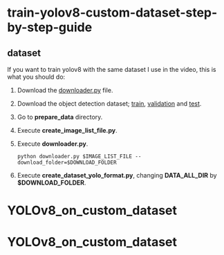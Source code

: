 # train-yolov8-custom-dataset-step-by-step-guide


## dataset

If you want to train yolov8 with the same dataset I use in the video, this is what you should do:

1. Download the [downloader.py](https://raw.githubusercontent.com/openimages/dataset/master/downloader.py) file.
2. Download the object detection dataset; [train](https://storage.googleapis.com/openimages/v6/oidv6-train-annotations-bbox.csv), [validation](https://storage.googleapis.com/openimages/v5/validation-annotations-bbox.csv) and [test](https://storage.googleapis.com/openimages/v5/test-annotations-bbox.csv).
2. Go to **prepare_data** directory.
4. Execute **create_image_list_file.py**.
5. Execute **downloader.py**.

       python downloader.py $IMAGE_LIST_FILE --download_folder=$DOWNLOAD_FOLDER

6. Execute **create_dataset_yolo_format.py**, changing **DATA_ALL_DIR** by **$DOWNLOAD_FOLDER**.
# YOLOv8_on_custom_dataset
# YOLOv8_on_custom_dataset
